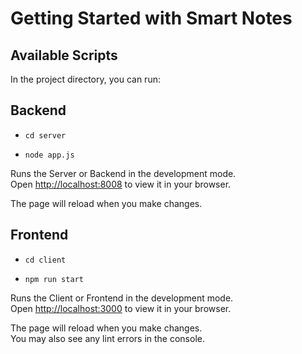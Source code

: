 # Getting Started with Smart Notes

## Available Scripts

In the project directory, you can run:

## **Backend**

- `cd server`

- `node app.js`

Runs the Server or Backend in the development mode.\
Open [http://localhost:8008](http://localhost:8008) to view it in your browser.

The page will reload when you make changes.

## **Frontend**

- `cd client`

- `npm run start`

Runs the Client or Frontend in the development mode.\
Open [http://localhost:3000](http://localhost:3000) to view it in your browser.

The page will reload when you make changes.\
You may also see any lint errors in the console.
